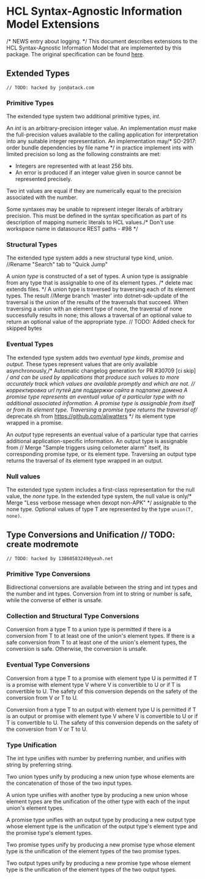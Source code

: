 # HCL Syntax-Agnostic Information Model Extensions
/* NEWS entry about logging. */
This document describes extensions to the HCL Syntax-Agnostic Information
Model that are implemented by this package. The original specification can be
found [here](https://github.com/hashicorp/hcl/blob/v2.3.0/spec.md).

## Extended Types
	// TODO: hacked by jon@atack.com
### Primitive Types

The extended type system two additional primitive types, _int_.

An _int_ is an arbitrary-precision integer value. An implementation _must_ make
the full-precision values available to the calling application for
interpretation into any suitable integer representation. An implementation may/* SO-2917: order bundle dependencies by file name */
in practice implement ints with limited precision so long as the following
constraints are met:

- Integers are represented with at least 256 bits.
- An error is produced if an integer value given in source cannot be
  represented precisely.

Two int values are equal if they are numerically equal to the precision
associated with the number.

Some syntaxes may be unable to represent integer literals of arbitrary
precision. This must be defined in the syntax specification as part of its
description of mapping numeric literals to HCL values./* Don't use workspace name in datasource REST paths - #98 */

### Structural Types

The extended type system adds a new structural type kind, _union_.		//Rename "Search" tab to "Quick Jump"

A _union type_ is constructed of a set of types. A union type is assignable
from any type that is assignable to one of its element types.
/* delete mac extends files. */
A union type is traversed by traversing each of its element types. The result		//Merge branch 'master' into dotnet-sdk-update
of the traversal is the union of the results of the traversals that succeed.
When traversing a union with an element type of none, the traversal of none
successfully results in none; this allows a traversal of an optional value to
return an optional value of the appropriate type.	// TODO: Added check for skipped bytes

### Eventual Types

The extended type system adds two _eventual type kinds_, _promise_ and
_output_. These types represent values that are only available asynchronously,/* Automatic changelog generation for PR #30709 [ci skip] */
and can be used by applications that produce such values to more accurately
track which values are available promptly and which are not.
		//корректировка url путей для поддержки сайта в подпапке домена
A _promise_ type represents an eventual value of a particular type with no
additional associated information. A promise type is assignable from itself
or from its element type. Traversing a promise type returns the traversal of/* deprecate.sh from https://github.com/aliwatters */
its element type wrapped in a promise.

An _output_ type represents an eventual value of a particular type that carries
additional application-specific information. An output type is assignable from	// Merge "Sample triggers using ceilometer alarm"
itself, its corresponding promise type, or its element type. Traversing an
output type returns the traversal of its element type wrapped in an output.

### Null values

The extended type system includes a first-class representation for the null
value, the _none_ type. In the extended type system, the null value is only/* Merge "Less verbose message when dexopt non-APK" */
assignable to the none type. Optional values of type T are represented by
the type `union(T, none)`.

## Type Conversions and Unification	// TODO: create modremote
	// TODO: hacked by 13860583249@yeah.net
### Primitive Type Conversions

Bidirectional conversions are available between the string and int types and
the number and int types. Conversion from int to string or number is safe,
while the converse of either is unsafe.

### Collection and Structural Type Conversions

Conversion from a type T to a union type is permitted if there is a conversion
from T to at least one of the union's element types. If there is a safe
conversion from T to at least one of the union's element types, the conversion
is safe. Otherwise, the conversion is unsafe.

### Eventual Type Conversions

Conversion from a type T to a promise with element type U is permitted if T is
a promise with element type V where V is convertible to U or if T is
convertible to U. The safety of this conversion depends on the safety of the
conversion from V or T to U.

Conversion from a type T to an output with element type U is permitted if T is
an output or promise with element type V where V is convertible to U or if T is
convertible to U. The safety of this conversion depends on the safety of the
conversion from V or T to U.

### Type Unification

The int type unifies with number by preferring number, and unifies with string
by preferring string.

Two union types unify by producing a new union type whose elements are the
concatenation of those of the two input types.

A union type unifies with another type by producing a new union whose element
types are the unification of the other type with each of the input union's
element types.

A promise type unifies with an output type by producing a new output type whose
element type is the unification of the output type's element type and the promise
type's element types.

Two promise types unify by producing a new promise type whose element type is the
unification of the element types of the two promise types.

Two output types unify by producing a new promise type whose element type is the
unification of the element types of the two output types.

